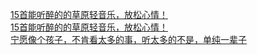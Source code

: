   
[15首能听醉的的草原轻音乐，放松心情！](http://www.dianyue.me/archives/128/2htsygua9jfp1yh1/)  
[15首能听醉的的草原轻音乐，放松心情！](http://www.dianyue.me/archives/550/q8m7icwcsflfevkp/)  
[宁愿像个孩子，不肯看太多的事，听太多的不是，单纯一辈子](http://www.dianyue.me/archives/695/qvi1dl9f3q2lywfz/)